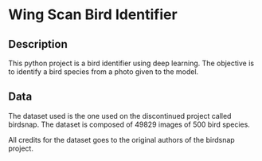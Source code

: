 # Wing Scan Bird Identifier

## Description

This python project is a bird identifier using deep learning.
The objective is to identify a bird species from a photo given to the model.

## Data

The dataset used is the one used on the discontinued project called birdsnap.
The dataset is composed of 49829 images of 500 bird species.

All credits for the dataset goes to the original authors of the birdsnap project.

